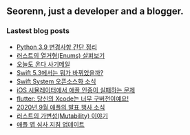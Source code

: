 ## Seorenn, just a developer and a blogger.

### Lastest blog posts

<!-- BLOG-POST-LIST:START -->
- [Python 3.9 변경사항 간단 정리](https://seorenn.tistory.com/155)
- [러스트의 열거형(Enums) 살펴보기](https://seorenn.tistory.com/148)
- [오늘도 온다 사기메일](https://seorenn.tistory.com/154)
- [Swift 5.3에서는 뭐가 바뀌었을까?](https://seorenn.tistory.com/118)
- [Swift System 오픈소스화 소식](https://seorenn.tistory.com/152)
- [iOS 시뮬레이터에서 애플 인증이 실패하는 문제](https://seorenn.tistory.com/150)
- [flutter: 당신의 Xcode는 너무 구버전이예요!](https://seorenn.tistory.com/151)
- [2020년 9월 애플의 발표 행사 소식](https://seorenn.tistory.com/149)
- [러스트의 가변성(Mutability) 이야기](https://seorenn.tistory.com/145)
- [애플 앱 심사 지침 업데이트](https://seorenn.tistory.com/147)
<!-- BLOG-POST-LIST:END -->
